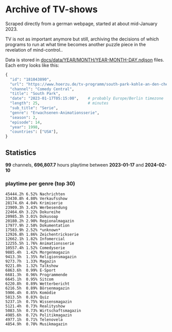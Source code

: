 # Archive of TV-shows

Scraped directly from a german webpage, started at about mid-January 2023.

TV is not as important anymore but still, archiving the decisions of which programs to run at what time
becomes another puzzle piece in the revelation of mind-control.. 

Data is stored in [docs/data/YEAR/MONTH/YEAR-MONTH-DAY.ndjson](docs/data/) files. 
Each entry looks like this:

```python
{
  "id": "181043890", 
  "url": "https://www.hoerzu.de/tv-programm/south-park-kohle-an-den-chefkoch/bid_181043890/", 
  "channel": "Comedy Central", 
  "title": "South Park", 
  "date": "2023-01-17T05:15:00",    # probably Europe/Berlin timezone 
  "length": 25,                     # minutes 
  "sub_title": "Serie", 
  "genre": "Erwachsenen-Animationsserie", 
  "season": 2, 
  "episode": 14, 
  "year": 1998, 
  "countries": ["USA"],
}
```

## Statistics

**99** channels, **696,807.7** hours playtime between **2023-01-17** and **2024-02-10**


### playtime per genre (top 30)

    45444.2h 6.52% Nachrichten
    33430.8h 4.80% Verkaufsshow
    28174.6h 4.04% Krimiserie
    23909.3h 3.43% Werbesendung
    22464.6h 3.22% Dokureihe
    20985.3h 3.01% Dokusoap
    20180.2h 2.90% Regionalmagazin
    17977.9h 2.58% Dokumentation
    17583.9h 2.52% *unknown*
    12926.8h 1.86% Zeichentrickserie
    12662.1h 1.82% Infomercial
    12255.5h 1.76% Animationsserie
    10557.4h 1.52% Comedyserie
    9885.4h  1.42% Morgenmagazin
    9413.3h  1.35% Religionsmagazin
    9273.7h  1.33% Magazin
    9221.0h  1.32% Talkshow
    6863.6h  0.99% E-Sport
    6681.3h  0.96% Programmende
    6645.1h  0.95% Sitcom
    6220.8h  0.89% Wetterbericht
    6216.5h  0.89% Börsenmagazin
    5906.4h  0.85% Komödie
    5813.5h  0.83% Quiz
    5237.1h  0.75% Wissensmagazin
    5121.4h  0.73% Realityshow
    5083.5h  0.73% Wirtschaftsmagazin
    4985.6h  0.72% Politikmagazin
    4977.1h  0.71% Telenovela
    4854.9h  0.70% Musikmagazin
